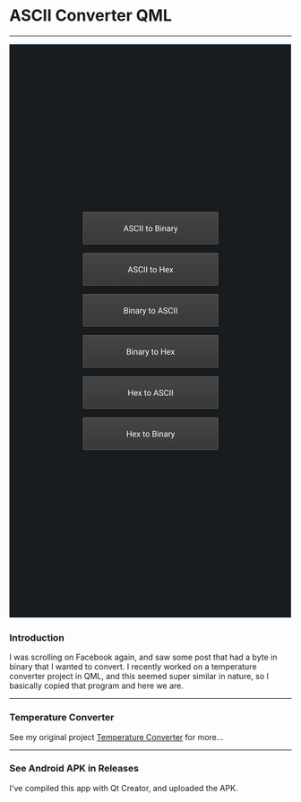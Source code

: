 # ASCII Converter QML

---

<img src="ASCIIConverter.jpg" alt="ASCII Converter Image">


### Introduction

I was scrolling on Facebook again, and saw some post that had a byte in binary that I wanted to convert. I recently worked on a temperature converter project in QML, and this seemed super similar in nature, so I basically copied that program and here we are. 

---


### Temperature Converter

See my original project [Temperature Converter](https://github.com/inversederivative/TemperatureConverter_Qt) for more...

---

### See Android APK in Releases

I've compiled this app with Qt Creator, and uploaded the APK.